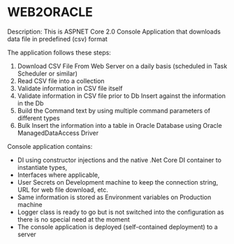 WEB2ORACLE
=============

Description:
This is ASPNET Core 2.0 Console Application that downloads data file in predefined (csv) format

The application follows these steps:
1. Download CSV File From Web Server on a daily basis (scheduled in Task Scheduler or similar)
2. Read CSV file into a collection
3. Validate information in CSV file itself
4. Validate information in CSV file prior to Db Insert against the information in the Db
5. Build the Command text by using multiple command parameters of different types
6. Bulk Insert the information into a table in Oracle Database using Oracle ManagedDataAccess Driver

Console application contains:
- DI using constructor injections and the native .Net Core DI container to instantiate types, 
- Interfaces where applicable, 
- User Secrets on Development machine to keep the connection string, URL for web file download, etc.
- Same information is stored as Environment variables on Production machine
- Logger class is ready to go but is not switched into the configuration as there is no special need at the moment
- The console application is deployed (self-contained deployment) to a server


